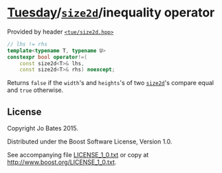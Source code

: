 [Tuesday](../../../README.md)/[`size2d`](../../headers/size2d.md)/inequality operator
=====================================================================================
Provided by header [`<tue/size2d.hpp>`](../../headers/size2d.md)

```c++
// lhs != rhs
template<typename T, typename U>
constexpr bool operator!=(
    const size2d<T>& lhs,
    const size2d<T>& rhs) noexcept;
```

Returns `false` if the `width`'s and `heights`'s of two
[`size2d`](../../headers/size2d.md)'s compare equal and `true` otherwise.

License
-------
Copyright Jo Bates 2015.

Distributed under the Boost Software License, Version 1.0.

See accompanying file [LICENSE_1_0.txt](../../../LICENSE_1_0.txt) or copy at
http://www.boost.org/LICENSE_1_0.txt.
